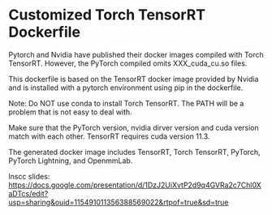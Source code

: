 # Customized Torch TensorRT Dockerfile

Pytorch and Nvidia have published their docker images compiled with Torch TensorRT. However, the PyTorch compiled omits XXX_cuda_cu.so files. 

This dockerfile is based on the TensorRT docker image provided by Nvidia and is installed with a pytorch environment using pip in the dockerfile.

Note: Do NOT use conda to install Torch TensorRT. The PATH will be a problem that is not easy to deal with.

Make sure that the PyTorch version, nvidia dirver version and cuda version match with each other. TensorRT requires cuda version 11.3.

The generated docker image includes TensorRT, Torch TensorRT, PyTorch, PyTorch Lightning, and OpenmmLab.


lnscc slides: https://docs.google.com/presentation/d/1DzJ2UiXvtP2d9q4GVRa2c7Chl0XaDTcs/edit?usp=sharing&ouid=115491011356388569022&rtpof=true&sd=true

